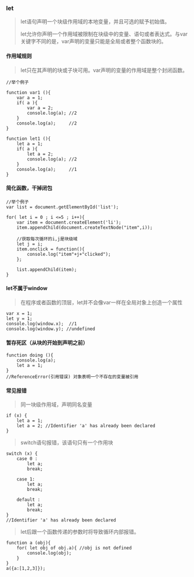 ### let
> let语句声明一个块级作用域的本地变量，并且可选的赋予初始值。
> 
> let允许你声明一个作用域被限制在块级中的变量、语句或者表达式。与var关键字不同的是，var声明的变量只能是全局或者整个函数块的。

#### 作用域规则
> let只在其声明的块或子块可用。var声明的变量的作用域是整个封闭函数。

	//举个例子

	function var1 (){
		var a = 1;
		if( a ){
			var a = 2;
			console.log(a); //2
		}		
		console.log(a);     //2
	}
	
	function let1 (){
		let a = 1;
		if( a ){
			let a = 2;
			console.log(a); //2
		}
		console.log(a);     //1 
	}
	
#### 简化函数，干掉闭包

	//举个例子
	var list = document.getElementById('list');
	
	for( let i = 0 ; i <=5 ; i++){
		var item = document.createElement('li');
		item.appendChild(document.createTextNode("item",i));
		
		//获取每次循环的i,j是块级域
		let j = i;
		item.onclick = function(){
			console.log("item"+j+"clicked");
		};
		
		list.appendChild(item);
	}
	
#### let不属于window
> 在程序或者函数的顶层，let并不会像var一样在全局对象上创造一个属性

	var x = 1;
	let y = 1;
	console.log(window.x);	//1
	console.log(window.y); //undefined
	
#### 暂存死区（从块的开始到声明之前）
	
	function doing (){
		console.log(a);
		let a = 1;
	}
	//ReferenceError(引用错误) 对象表明一个不存在的变量被引用
	
#### 常见报错

> 同一块级作用域，声明同名变量

	if (x) {
		let a = 1;
		let a = 2; //Identifier 'a' has already been declared
	}
	
> switch语句报错，该语句只有一个作用块 

	switch (x) {
		case 0 :
			let a;
			break;
			
		case 1:
			let a;
			break;
			
		default : 
			let a;
			break;
	}
	//Identifier 'a' has already been declared
	
> let后跟一个函数传递的参数时将导致循环内部报错。

	function a (obj){
		for( let obj of obj.a){ //obj is not defined
			console.log(obj);
		}
	}
	a({a:[1,2,3]});